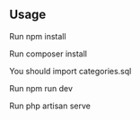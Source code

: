 ## Usage
Run npm install

Run composer install

You should import categories.sql

Run npm run dev

Run php artisan serve